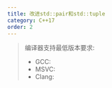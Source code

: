 ```yaml
---
title: 改进std::pair和std::tuple
category: C++17
order: 2
---
```


> 编译器支持最低版本要求:
> * GCC:
> * MSVC:
> * Clang:
